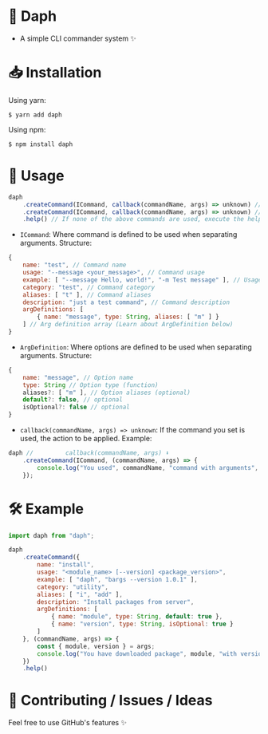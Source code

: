 # 🦄 Daph
- A simple CLI commander system ✨

# 📥 Installation
Using yarn:
```
$ yarn add daph
```
Using npm:
```
$ npm install daph
```

# 🔧 Usage
```ts
daph
    .createCommand(ICommand, callback(commandName, args) => unknown) // create command
    .createCommand(ICommand, callback(commandName, args) => unknown) // create another command
    .help() // If none of the above commands are used, execute the help command.
```
- `ICommand`: Where command is defined to be used when separating arguments. Structure:
```js
{
    name: "test", // Command name
    usage: "--message <your_message>", // Command usage
    example: [ "--message Hello, world!", "-m Test message" ], // Usage examples
    category: "test", // Command category
    aliases: [ "t" ], // Command aliases
    description: "just a test command", // Command description
    argDefinitions: [
        { name: "message", type: String, aliases: [ "m" ] }
    ] // Arg definition array (Learn about ArgDefinition below)
}
```
- `ArgDefinition`: Where options are defined to be used when separating arguments. Structure:
```js
{
    name: "message", // Option name
    type: String // Option type (function)
    aliases?: [ "m" ], // Option aliases (optional)
    default?: false, // optional
    isOptional?: false // optional
}
```
- `callback(commandName, args) => unknown`: If the command you set is used, the action to be applied. Example:
```js
daph //         callback(commandName, args) ⬇️
    .createCommand(ICommand, (commandName, args) => {
        console.log("You used", commandName, "command with arguments", args);
    });
```

# 🛠️ Example
```js
import daph from "daph";

daph
    .createCommand({
        name: "install",
        usage: "<module_name> [--version] <package_version>",
        example: [ "daph", "bargs --version 1.0.1" ],
        category: "utility",
        aliases: [ "i", "add" ],
        description: "Install packages from server",
        argDefinitions: [
            { name: "module", type: String, default: true },
            { name: "version", type: String, isOptional: true }
        ]
    }, (commandName, args) => {
        const { module, version } = args;
        console.log("You have downloaded package", module, "with version" version ? version : "latest");
    })
    .help()
```

# 🔗 Contributing / Issues / Ideas
Feel free to use GitHub's features ✨
